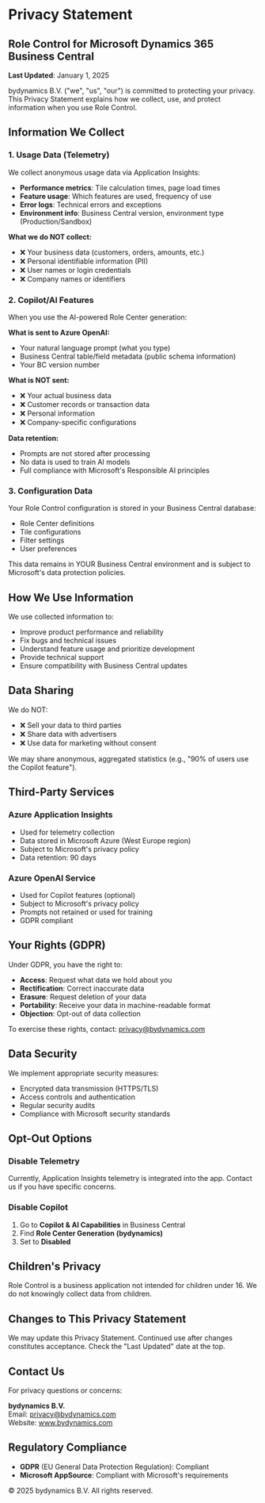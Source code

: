 # Privacy Statement

## Role Control for Microsoft Dynamics 365 Business Central

**Last Updated**: January 1, 2025

bydynamics B.V. ("we", "us", "our") is committed to protecting your privacy. This Privacy Statement explains how we collect, use, and protect information when you use Role Control.

## Information We Collect

### 1. Usage Data (Telemetry)

We collect anonymous usage data via Application Insights:

- **Performance metrics**: Tile calculation times, page load times
- **Feature usage**: Which features are used, frequency of use
- **Error logs**: Technical errors and exceptions
- **Environment info**: Business Central version, environment type (Production/Sandbox)

**What we do NOT collect:**
- ❌ Your business data (customers, orders, amounts, etc.)
- ❌ Personal identifiable information (PII)
- ❌ User names or login credentials
- ❌ Company names or identifiers

### 2. Copilot/AI Features

When you use the AI-powered Role Center generation:

**What is sent to Azure OpenAI:**
- Your natural language prompt (what you type)
- Business Central table/field metadata (public schema information)
- Your BC version number

**What is NOT sent:**
- ❌ Your actual business data
- ❌ Customer records or transaction data
- ❌ Personal information
- ❌ Company-specific configurations

**Data retention:**
- Prompts are not stored after processing
- No data is used to train AI models
- Full compliance with Microsoft's Responsible AI principles

### 3. Configuration Data

Your Role Control configuration is stored in your Business Central database:
- Role Center definitions
- Tile configurations
- Filter settings
- User preferences

This data remains in YOUR Business Central environment and is subject to Microsoft's data protection policies.

## How We Use Information

We use collected information to:

- Improve product performance and reliability
- Fix bugs and technical issues
- Understand feature usage and prioritize development
- Provide technical support
- Ensure compatibility with Business Central updates

## Data Sharing

We do NOT:
- ❌ Sell your data to third parties
- ❌ Share data with advertisers
- ❌ Use data for marketing without consent

We may share anonymous, aggregated statistics (e.g., "90% of users use the Copilot feature").

## Third-Party Services

### Azure Application Insights
- Used for telemetry collection
- Data stored in Microsoft Azure (West Europe region)
- Subject to Microsoft's privacy policy
- Data retention: 90 days

### Azure OpenAI Service
- Used for Copilot features (optional)
- Subject to Microsoft's privacy policy
- Prompts not retained or used for training
- GDPR compliant

## Your Rights (GDPR)

Under GDPR, you have the right to:

- **Access**: Request what data we hold about you
- **Rectification**: Correct inaccurate data
- **Erasure**: Request deletion of your data
- **Portability**: Receive your data in machine-readable format
- **Objection**: Opt-out of data collection

To exercise these rights, contact: privacy@bydynamics.com

## Data Security

We implement appropriate security measures:
- Encrypted data transmission (HTTPS/TLS)
- Access controls and authentication
- Regular security audits
- Compliance with Microsoft security standards

## Opt-Out Options

### Disable Telemetry
Currently, Application Insights telemetry is integrated into the app. Contact us if you have specific concerns.

### Disable Copilot
1. Go to **Copilot & AI Capabilities** in Business Central
2. Find **Role Center Generation (bydynamics)**
3. Set to **Disabled**

## Children's Privacy

Role Control is a business application not intended for children under 16. We do not knowingly collect data from children.

## Changes to This Privacy Statement

We may update this Privacy Statement. Continued use after changes constitutes acceptance. Check the "Last Updated" date at the top.

## Contact Us

For privacy questions or concerns:

**bydynamics B.V.**  
Email: privacy@bydynamics.com  
Website: www.bydynamics.com

## Regulatory Compliance

- **GDPR** (EU General Data Protection Regulation): Compliant
- **Microsoft AppSource**: Compliant with Microsoft's requirements


© 2025 bydynamics B.V. All rights reserved.

